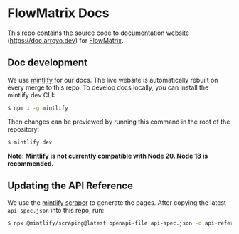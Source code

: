 # FlowMatrix Docs

This repo contains the source code to documentation website (https://doc.arroyo.dev) for [FlowMatrix](https://arroyo.dev).

## Doc development

We use [mintlify](https://mintlify.com) for our docs. The live website is automatically rebuilt on every merge to this
repo. To develop docs locally, you can install the mintlify dev CLI:

```bash
$ npm i -g mintlify
```

Then changes can be previewed by running this command in the root of the repository:

```bash
$ mintlify dev
```

**Note: Mintlify is not currently compatible with Node 20. Node 18 is recommended.**

## Updating the API Reference

We use the [mintlify scraper](https://mintlify.com/docs/api-playground/openapi-generation)
to generate the pages. After copying the latest `api-spec.json` into this repo, run:

```bash
$ npx @mintlify/scraping@latest openapi-file api-spec.json -o api-reference --overwrite
```
